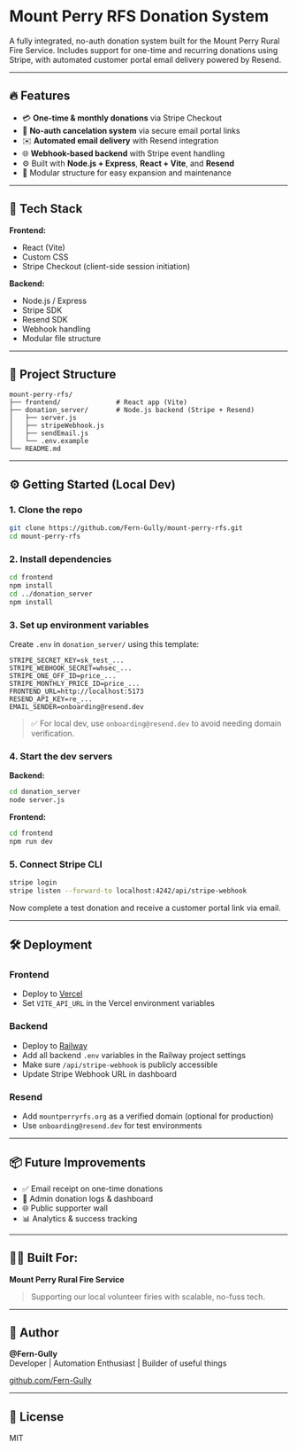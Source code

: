 # Mount Perry RFS Donation System

A fully integrated, no-auth donation system built for the Mount Perry Rural Fire Service. Includes support for one-time and recurring donations using Stripe, with automated customer portal email delivery powered by Resend.

---

## 🔥 Features

- 💳 **One-time & monthly donations** via Stripe Checkout
- 🔐 **No-auth cancelation system** via secure email portal links
- ✉️ **Automated email delivery** with Resend integration
- 🌐 **Webhook-based backend** with Stripe event handling
- ⚙️ Built with **Node.js + Express**, **React + Vite**, and **Resend**
- 🧱 Modular structure for easy expansion and maintenance

---

## 🚀 Tech Stack

**Frontend:**
- React (Vite)
- Custom CSS
- Stripe Checkout (client-side session initiation)

**Backend:**
- Node.js / Express
- Stripe SDK
- Resend SDK
- Webhook handling
- Modular file structure

---

## 📁 Project Structure

```
mount-perry-rfs/
├── frontend/              # React app (Vite)
├── donation_server/       # Node.js backend (Stripe + Resend)
│   ├── server.js
│   ├── stripeWebhook.js
│   ├── sendEmail.js
│   └── .env.example
└── README.md
```

---

## ⚙️ Getting Started (Local Dev)

### 1. Clone the repo

```bash
git clone https://github.com/Fern-Gully/mount-perry-rfs.git
cd mount-perry-rfs
```

### 2. Install dependencies

```bash
cd frontend
npm install
cd ../donation_server
npm install
```

### 3. Set up environment variables

Create `.env` in `donation_server/` using this template:

```env
STRIPE_SECRET_KEY=sk_test_...
STRIPE_WEBHOOK_SECRET=whsec_...
STRIPE_ONE_OFF_ID=price_...
STRIPE_MONTHLY_PRICE_ID=price_...
FRONTEND_URL=http://localhost:5173
RESEND_API_KEY=re_...
EMAIL_SENDER=onboarding@resend.dev
```

> ✅ For local dev, use `onboarding@resend.dev` to avoid needing domain verification.

### 4. Start the dev servers

**Backend:**
```bash
cd donation_server
node server.js
```

**Frontend:**
```bash
cd frontend
npm run dev
```

### 5. Connect Stripe CLI

```bash
stripe login
stripe listen --forward-to localhost:4242/api/stripe-webhook
```

Now complete a test donation and receive a customer portal link via email.

---

## 🛠 Deployment

### Frontend
- Deploy to [Vercel](https://vercel.com/)
- Set `VITE_API_URL` in the Vercel environment variables

### Backend
- Deploy to [Railway](https://railway.app/)
- Add all backend `.env` variables in the Railway project settings
- Make sure `/api/stripe-webhook` is publicly accessible
- Update Stripe Webhook URL in dashboard

### Resend
- Add `mountperryrfs.org` as a verified domain (optional for production)
- Use `onboarding@resend.dev` for test environments

---

## 📦 Future Improvements

- ✅ Email receipt on one-time donations
- 📝 Admin donation logs & dashboard
- 🌐 Public supporter wall
- 📊 Analytics & success tracking

---

## 🧑‍🚒 Built For:

**Mount Perry Rural Fire Service**
> Supporting our local volunteer firies with scalable, no-fuss tech.

---

## 🤘 Author

**@Fern-Gully**  
Developer | Automation Enthusiast | Builder of useful things

[github.com/Fern-Gully](https://github.com/Fern-Gully)

---

## 🪪 License

MIT

